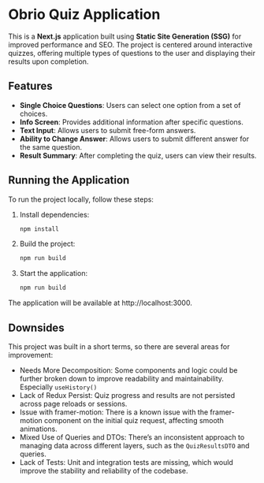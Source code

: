 # Obrio Quiz Application

This is a **Next.js** application built using **Static Site Generation (SSG)** for improved performance and SEO. The project is centered around interactive quizzes, offering multiple types of questions to the user and displaying their results upon completion.

## Features

- **Single Choice Questions**: Users can select one option from a set of choices.
- **Info Screen**: Provides additional information after specific questions.
- **Text Input**: Allows users to submit free-form answers.
- **Ability to Change Answer**: Allows users to submit different answer for the same question.
- **Result Summary**: After completing the quiz, users can view their results.

## Running the Application

To run the project locally, follow these steps:

1. Install dependencies:
   ```bash
   npm install
2. Build the project:
    ```bash
   npm run build
3. Start the application:
    ```bash
   npm run build
The application will be available at http://localhost:3000.

## Downsides

This project was built in a short terms, so there are several areas for improvement:
-	Needs More Decomposition: Some components and logic could be further broken down to improve readability and maintainability. Especially `useHistory()`
-   Lack of Redux Persist: Quiz progress and results are not persisted across page reloads or sessions.
-   Issue with framer-motion: There is a known issue with the framer-motion component on the initial quiz request, affecting smooth animations.
-   Mixed Use of Queries and DTOs: There’s an inconsistent approach to managing data across different layers, such as the `QuizResultsDTO` and queries.
-   Lack of Tests: Unit and integration tests are missing, which would improve the stability and reliability of the codebase.
